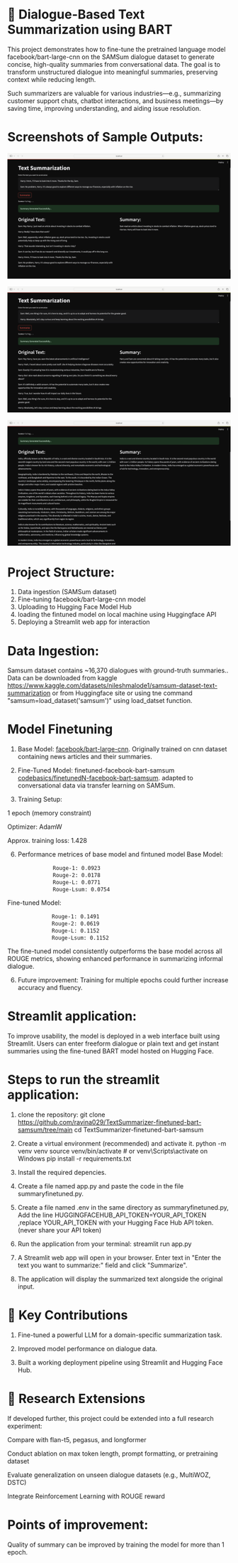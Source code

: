 # 🧠 Dialogue-Based Text Summarization using BART

This project demonstrates how to fine-tune the pretrained language model facebook/bart-large-cnn on the SAMSum dialogue dataset to generate concise, high-quality summaries from conversational data. The goal is to transform unstructured dialogue into meaningful summaries, preserving context while reducing length.

Such summarizers are valuable for various industries—e.g., summarizing customer support chats, chatbot interactions, and business meetings—by saving time, improving understanding, and aiding issue resolution. 

# Screenshots of Sample Outputs:

![Alt Text](samharry1.png)

![Alt Text](samharry2.png)

![Alt Text](india.png)



# Project Structure:

1. Data ingestion (SAMSum dataset)
2. Fine-tuning facebook/bart-large-cnn model 
3. Uploading to Hugging Face Model Hub
4. loading the fintuned model on local machine using Huggingface API
5. Deploying a Streamlit web app for interaction

# Data Ingestion: 
Samsum dataset contains ~16,370 dialogues with ground-truth summaries..
Data can be downloaded from kaggle https://www.kaggle.com/datasets/nileshmalode1/samsum-dataset-text-summarization
or from Huggingface site or using tne command "samsum=load_dataset('samsum')" using load_datset function.



# Model Finetuning 

1. Base Model:  [facebook/bart-large-cnn](https://huggingface.co/facebook/bart-large-cnn). Originally trained on cnn dataset containing news articles and their summaries.


2. Fine-Tuned Model: finetuned-facebook-bart-samsum  [codebasics/finetunedN-facebook-bart-samsum](https://huggingface.co/codebasics/finetunedN-facebook-bart-samsum/commit/2e5c2086edc535c995ed6b8666daa0e718a83b82). adapted to conversational data via transfer learning on SAMSum.

3. Training Setup:

  1 epoch (memory constraint)

  Optimizer: AdamW

  Approx. training loss: 1.428


6. Performance metrices of base model and fintuned model
   Base Model:

                  Rouge-1: 0.0923
                  Rouge-2: 0.0178
                  Rouge-L: 0.0771
                  Rouge-Lsum: 0.0754
   
  Fine-tuned Model:

                  Rouge-1: 0.1491
                  Rouge-2: 0.0619
                  Rouge-L: 0.1152
                  Rouge-Lsum: 0.1152

The fine-tuned model consistently outperforms the base model across all ROUGE metrics, showing enhanced performance in summarizing informal dialogue.


6. Future improvement: Training for multiple epochs could further increase accuracy and fluency.


# Streamlit application:
To improve usability, the model is deployed in a web interface built using Streamlit. Users can enter freeform dialogue or plain text and get instant summaries using the fine-tuned BART model hosted on Hugging Face.


# Steps to run the streamlit application:


1. clone the repository: git clone https://github.com/ravina029/TextSummarizer-finetuned-bart-samsum/tree/main
cd TextSummarizer-finetuned-bart-samsum



2. Create a virtual environment (recommended) and activate it.
      python -m venv venv
      source venv/bin/activate  # or venv\Scripts\activate on Windows
      pip install -r requirements.txt

2. Install the required depencies.

3. Create a file named app.py and paste the code in the file summaryfinetuned.py.

4. Create a file named .env in the same directory as summaryfinetuned.py, 
   Add the line HUGGINGFACEHUB_API_TOKEN=YOUR_API_TOKEN
   ,replace YOUR_API_TOKEN with your Hugging Face Hub API token. (never share your API token)

5. Run the application from your terminal:
   streamlit run app.py

6. A Streamlit web app will open in your browser. Enter text in "Enter the text you want to summarize:" field and click "Summarize".

7. The application will display the summarized text alongside the original input.

# 🧩 Key Contributions
1. Fine-tuned a powerful LLM for a domain-specific summarization task.

2. Improved model performance on dialogue data.

3. Built a working deployment pipeline using Streamlit and Hugging Face Hub.

# 🔬 Research Extensions

If developed further, this project could be extended into a full research experiment:

Compare with flan-t5, pegasus, and longformer

Conduct ablation on max token length, prompt formatting, or pretraining dataset

Evaluate generalization on unseen dialogue datasets (e.g., MultiWOZ, DSTC)

Integrate Reinforcement Learning with ROUGE reward

# Points of improvement: 
Quality of summary can be improved by training the model for more than 1 epoch.